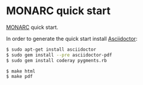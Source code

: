 # MONARC quick start

[MONARC](http://monarc.lu) quick start.

In order to generate the quick start install
[Asciidoctor](http://asciidoctor.org/#installation):

```bash
$ sudo apt-get install asciidoctor
$ sudo gem install --pre asciidoctor-pdf
$ sudo gem install coderay pygments.rb

$ make html
$ make pdf
```
